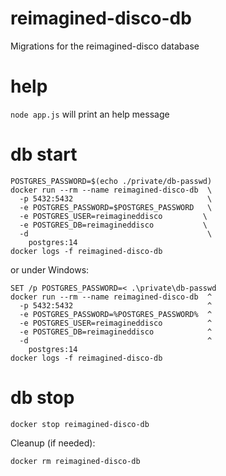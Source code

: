 # reimagined-disco-db
Migrations for the reimagined-disco database

# help
`node app.js` will print an help message


# db start

```
POSTGRES_PASSWORD=$(echo ./private/db-passwd)
docker run --rm --name reimagined-disco-db  \
  -p 5432:5432                              \
  -e POSTGRES_PASSWORD=$POSTGRES_PASSWORD   \
  -e POSTGRES_USER=reimagineddisco         \
  -e POSTGRES_DB=reimagineddisco           \
  -d                                        \
    postgres:14
docker logs -f reimagined-disco-db
```
or under Windows:
```
SET /p POSTGRES_PASSWORD=< .\private\db-passwd
docker run --rm --name reimagined-disco-db  ^
  -p 5432:5432                              ^
  -e POSTGRES_PASSWORD=%POSTGRES_PASSWORD%  ^
  -e POSTGRES_USER=reimagineddisco          ^
  -e POSTGRES_DB=reimagineddisco            ^
  -d                                        ^
    postgres:14
docker logs -f reimagined-disco-db
```

# db stop
```
docker stop reimagined-disco-db
```

Cleanup (if needed):
```
docker rm reimagined-disco-db
```
